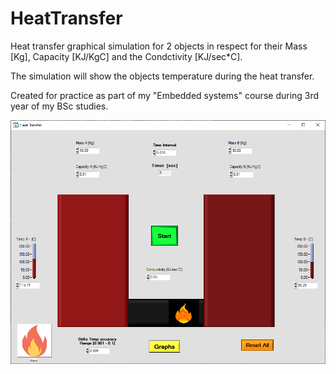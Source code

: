 # HeatTransfer

Heat transfer graphical simulation for 2 objects in respect for their Mass [Kg], Capacity [KJ/KgC] and the Condctivity [KJ/sec*C].

The simulation will show the objects temperature during the heat transfer.

Created for practice as part of my "Embedded systems" course during 3rd year of my BSc studies.

![Screenshot](heatran.png)
